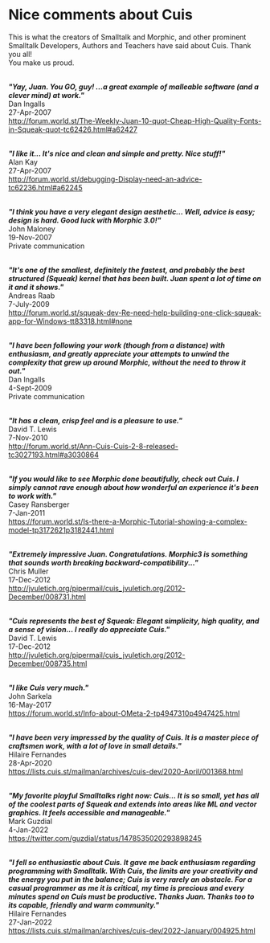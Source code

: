 # Nice comments about Cuis

This is what the creators of Smalltalk and Morphic, and other prominent Smalltalk Developers, Authors and Teachers have said about Cuis. Thank you all!  
You make us proud.  
&nbsp;

***"Yay, Juan. You GO, guy! ...a great example of malleable software (and a clever mind) at work."***  
Dan Ingalls  
27-Apr-2007  
http://forum.world.st/The-Weekly-Juan-10-quot-Cheap-High-Quality-Fonts-in-Squeak-quot-tc62426.html#a62427  
&nbsp;

***"I like it... It's nice and clean and simple and pretty. Nice stuff!"***  
Alan Kay  
27-Apr-2007  
http://forum.world.st/debugging-Display-need-an-advice-tc62236.html#a62245  
&nbsp;

***"I think you have a very elegant design aesthetic... Well, advice is easy; design is hard. Good luck with Morphic 3.0!"***  
John Maloney  
19-Nov-2007  
Private communication  
&nbsp;

***"It's one of the smallest, definitely the fastest, and probably the best structured (Squeak) kernel that has been built. Juan spent a lot of time on it and it shows."***  
Andreas Raab  
7-July-2009  
http://forum.world.st/squeak-dev-Re-need-help-building-one-click-squeak-app-for-Windows-tt83318.html#none  
&nbsp;

***"I have been following your work (though from a distance) with enthusiasm, and greatly appreciate your attempts to unwind the complexity that grew up around Morphic, without the need to throw it out."***  
Dan Ingalls  
4-Sept-2009  
Private communication  
&nbsp;

***"It has a clean, crisp feel and is a pleasure to use."***  
David T. Lewis  
7-Nov-2010  
http://forum.world.st/Ann-Cuis-Cuis-2-8-released-tc3027193.html#a3030864  
&nbsp;

***"If you would like to see Morphic done beautifully, check out Cuis. I simply cannot rave enough about how wonderful an experience it's been to work with."***  
Casey Ransberger  
7-Jan-2011  
https://forum.world.st/Is-there-a-Morphic-Tutorial-showing-a-complex-model-tp3172621p3182441.html  
&nbsp;

***"Extremely impressive Juan. Congratulations. Morphic3 is something that sounds worth breaking backward-compatibility..."***  
Chris Muller  
17-Dec-2012  
http://jvuletich.org/pipermail/cuis_jvuletich.org/2012-December/008731.html  
&nbsp;

***"Cuis represents the best of Squeak: Elegant simplicity, high quality, and a sense of vision... I really do appreciate Cuis."***  
David T. Lewis  
17-Dec-2012  
http://jvuletich.org/pipermail/cuis_jvuletich.org/2012-December/008735.html  
&nbsp;

***"I like Cuis very much."***  
John Sarkela  
16-May-2017  
https://forum.world.st/Info-about-OMeta-2-tp4947310p4947425.html  
&nbsp;

***"I have been very impressed by the quality of Cuis. It is a master piece of craftsmen work, with a lot of love in small details."***  
Hilaire Fernandes  
28-Apr-2020  
https://lists.cuis.st/mailman/archives/cuis-dev/2020-April/001368.html  
&nbsp;

***"My favorite playful Smalltalks right now: Cuis... It is so small, yet has all of the coolest parts of Squeak and extends into areas like ML and vector graphics. It feels accessible and manageable."***  
Mark Guzdial  
4-Jan-2022  
https://twitter.com/guzdial/status/1478535020293898245  
&nbsp;

***"I fell so enthusiastic about Cuis. It gave me back enthusiasm regarding programming with Smalltalk. With Cuis, the limits are your creativity and the energy you put in the balance; Cuis is very rarely an obstacle. For a casual programmer as me it is critical, my time is precious and every minutes spend on Cuis must be productive. Thanks Juan. Thanks too to its capable, friendly and warm community."***  
Hilaire Fernandes  
27-Jan-2022  
https://lists.cuis.st/mailman/archives/cuis-dev/2022-January/004925.html  
&nbsp;
